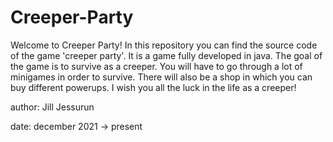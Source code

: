# Creeper-Party

Welcome to Creeper Party! In this repository you can find the source code of the game 'creeper party'. It is a game fully developed in java. The goal of the game is to survive as a creeper. You will have to go through a lot of minigames in order to survive. There will also be a shop in which you can buy different powerups. I wish you all the luck in the life as a creeper!

author: Jill Jessurun

date: december 2021 -> present

